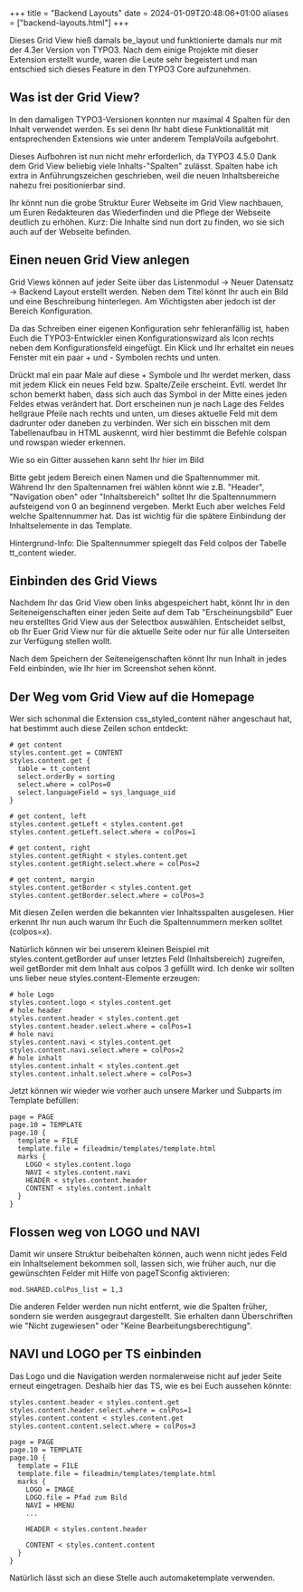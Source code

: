 +++
title = "Backend Layouts"
date = 2024-01-09T20:48:06+01:00
aliases = ["backend-layouts.html"]
+++

Dieses Grid View hieß damals be_layout und funktionierte damals nur mit der 4.3er Version von TYPO3. Nach dem einige Projekte mit dieser Extension erstellt wurde, waren die Leute sehr begeistert und man entschied sich dieses Feature in den TYPO3 Core aufzunehmen.

## Was ist der Grid View?

In den damaligen TYPO3-Versionen konnten nur maximal 4 Spalten für den Inhalt verwendet werden. Es sei denn Ihr habt diese Funktionalität mit entsprechenden Extensions wie unter anderem TemplaVoila aufgebohrt.

Dieses Aufbohren ist nun nicht mehr erforderlich, da TYPO3 4.5.0 Dank dem Grid View beliebig viele Inhalts-"Spalten" zulässt. Spalten habe ich extra in Anführungszeichen geschrieben, weil die neuen Inhaltsbereiche nahezu frei positionierbar sind.

Ihr könnt nun die grobe Struktur Eurer Webseite im Grid View nachbauen, um Euren Redakteuren das Wiederfinden und die Pflege der Webseite deutlich zu erhöhen. Kurz: Die Inhalte sind nun dort zu finden, wo sie sich auch auf der Webseite befinden.

## Einen neuen Grid View anlegen

Grid Views können auf jeder Seite über das Listenmodul -> Neuer Datensatz -> Backend Layout erstellt werden. Neben dem Titel könnt Ihr auch ein Bild und eine Beschreibung hinterlegen. Am Wichtigsten aber jedoch ist der Bereich Konfiguration.

Da das Schreiben einer eigenen Konfiguration sehr fehleranfällig ist, haben Euch die TYPO3-Entwickler einen Konfigurationswizard als Icon rechts neben dem Konfigurationsfeld eingefügt. Ein Klick und Ihr erhaltet ein neues Fenster mit ein paar + und - Symbolen rechts und unten.

Drückt mal ein paar Male auf diese + Symbole und Ihr werdet merken, dass mit jedem Klick ein neues Feld bzw. Spalte/Zeile erscheint. Evtl. werdet Ihr schon bemerkt haben, dass sich auch das Symbol in der Mitte eines jeden Feldes etwas verändert hat. Dort erscheinen nun je nach Lage des Feldes hellgraue Pfeile nach rechts und unten, um dieses aktuelle Feld mit dem dadrunter oder daneben zu verbinden. Wer sich ein bisschen mit dem Tabellenaufbau in HTML auskennt, wird hier bestimmt die Befehle colspan und rowspan wieder erkennen.

Wie so ein Gitter aussehen kann seht Ihr hier im Bild

Bitte gebt jedem Bereich einen Namen und die Spaltennummer mit. Während Ihr den Spaltennamen frei wählen könnt wie z.B. "Header", "Navigation oben" oder "Inhaltsbereich" solltet Ihr die Spaltennummern aufsteigend von 0 an beginnend vergeben. Merkt Euch aber welches Feld welche Spaltennummer hat. Das ist wichtig für die spätere Einbindung der Inhaltselemente in das Template.

Hintergrund-Info: Die Spaltennummer spiegelt das Feld colpos der Tabelle tt_content wieder.

## Einbinden des Grid Views

Nachdem Ihr das Grid View oben links abgespeichert habt, könnt Ihr in den Seiteneigenschaften einer jeden Seite auf dem Tab "Erscheinungsbild" Euer neu erstelltes Grid View aus der Selectbox auswählen. Entscheidet selbst, ob Ihr Euer Grid View nur für die aktuelle Seite oder nur für alle Unterseiten zur Verfügung stellen wollt.

Nach dem Speichern der Seiteneigenschaften könnt Ihr nun Inhalt in jedes Feld einbinden, wie Ihr hier im Screenshot sehen könnt.

## Der Weg vom Grid View auf die Homepage

Wer sich schonmal die Extension css_styled_content näher angeschaut hat, hat bestimmt auch diese Zeilen schon entdeckt:

```typo3_typoscript
# get content
styles.content.get = CONTENT
styles.content.get {
  table = tt_content
  select.orderBy = sorting
  select.where = colPos=0
  select.languageField = sys_language_uid
}

# get content, left
styles.content.getLeft < styles.content.get
styles.content.getLeft.select.where = colPos=1

# get content, right
styles.content.getRight < styles.content.get
styles.content.getRight.select.where = colPos=2

# get content, margin
styles.content.getBorder < styles.content.get
styles.content.getBorder.select.where = colPos=3
```

Mit diesen Zeilen werden die bekannten vier Inhaltsspalten ausgelesen. Hier erkennt Ihr nun auch warum Ihr Euch die Spaltennummern merken solltet (colpos=x).

Natürlich können wir bei unserem kleinen Beispiel mit styles.content.getBorder auf unser letztes Feld (Inhaltsbereich) zugreifen, weil getBorder mit dem Inhalt aus colpos 3 gefüllt wird. Ich denke wir sollten uns lieber neue styles.content-Elemente erzeugen:

```typo3_typoscript
# hole Logo
styles.content.logo < styles.content.get
# hole header
styles.content.header < styles.content.get
styles.content.header.select.where = colPos=1
# hole navi
styles.content.navi < styles.content.get
styles.content.navi.select.where = colPos=2
# hole inhalt
styles.content.inhalt < styles.content.get
styles.content.inhalt.select.where = colPos=3
```

Jetzt können wir wieder wie vorher auch unsere Marker und Subparts im Template befüllen:

```typo3_typoscript
page = PAGE
page.10 = TEMPLATE
page.10 {
  template = FILE
  template.file = fileadmin/templates/template.html
  marks {
    LOGO < styles.content.logo
    NAVI < styles.content.navi
    HEADER < styles.content.header
    CONTENT < styles.content.inhalt
  }
}
```

## Flossen weg von LOGO und NAVI

Damit wir unsere Struktur beibehalten können, auch wenn nicht jedes Feld ein Inhaltselement bekommen soll, lassen sich, wie früher auch, nur die gewünschten Felder mit Hilfe von pageTSconfig aktivieren:

```typo3_typoscript
mod.SHARED.colPos_list = 1,3
```

Die anderen Felder werden nun nicht entfernt, wie die Spalten früher, sondern sie werden ausgegraut dargestellt. Sie erhalten dann Überschriften wie "Nicht zugewiesen" oder "Keine Bearbeitungsberechtigung".

## NAVI und LOGO per TS einbinden

Das Logo und die Navigation werden normalerweise nicht auf jeder Seite erneut eingetragen. Deshalb hier das TS, wie es bei Euch aussehen könnte:

```typo3_typoscript
styles.content.header < styles.content.get
styles.content.header.select.where = colPos=1
styles.content.content < styles.content.get
styles.content.content.select.where = colPos=3

page = PAGE
page.10 = TEMPLATE
page.10 {
  template = FILE
  template.file = fileadmin/templates/template.html
  marks {
    LOGO = IMAGE
    LOGO.file = Pfad zum Bild
    NAVI = HMENU
    ...    

    HEADER < styles.content.header    

    CONTENT < styles.content.content
  }
}
```

Natürlich lässt sich an diese Stelle auch automaketemplate verwenden.
